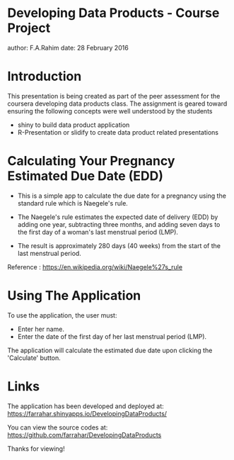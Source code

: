 Developing Data Products - Course Project
========================================================
author: F.A.Rahim
date: 28 February 2016

Introduction
========================================================

This presentation is being created as part of the peer assessment for the coursera developing data products class. The assignment is geared toward ensuring the following concepts were well understood by the students

- shiny to build data product application
- R-Presentation or slidify to create data product related presentations

Calculating Your Pregnancy Estimated Due Date (EDD)
========================================================

- This is a simple app to calculate the due date for a pregnancy using the standard rule which is Naegele's rule. 

- The Naegele's rule estimates the expected date of delivery (EDD) by adding one year, subtracting three months, and adding seven days to the first day of a woman's last menstrual period (LMP).

- The result is approximately 280 days (40 weeks) from the start of the last menstrual period.

Reference : <https://en.wikipedia.org/wiki/Naegele%27s_rule>

Using The Application
========================================================

To use the application, the user must:

- Enter her name.
- Enter the date of the first day of her last menstrual period (LMP).

The application will calculate the estimated due date upon clicking the 'Calculate' button.

Links
========================================================

The application has been developed and deployed at: <https://farrahar.shinyapps.io/DevelopingDataProducts/> 

You can view the source codes at: <https://github.com/farrahar/DevelopingDataProducts>

Thanks for viewing!
